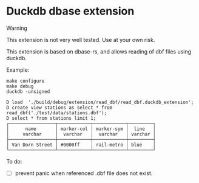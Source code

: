 # Duckdb dbase extension

> [!WARNING]
> This extension is not very well tested. Use at your own risk.

This extension is based on dbase-rs, and allows reading of dbf files using duckdb.

Example:

```
make configure
make debug
duckdb -unsigned

D load  './build/debug/extension/read_dbf/read_dbf.duckdb_extension';
D create view stations as select * from read_dbf('./test/data/stations.dbf');
D select * from stations limit 1;
┌─────────────────┬────────────┬────────────┬─────────┐
│      name       │ marker-col │ marker-sym │  line   │
│     varchar     │  varchar   │  varchar   │ varchar │
├─────────────────┼────────────┼────────────┼─────────┤
│ Van Dorn Street │ #0000ff    │ rail-metro │ blue    │
└─────────────────┴────────────┴────────────┴─────────┘
```

To do:
- [ ] prevent panic when referenced .dbf file does not exist.
